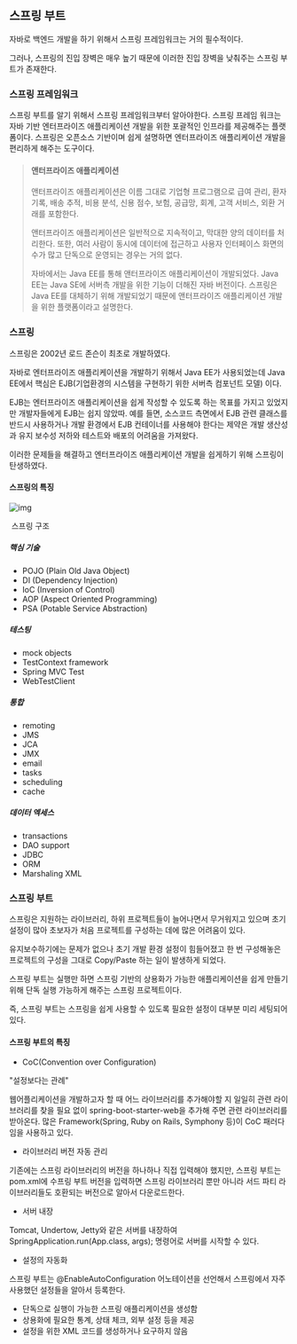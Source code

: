 ## 스프링 부트

자바로 백엔드 개발을 하기 위해서  스프링 프레임워크는 거의 필수적이다.

그러나, 스프링의 진입 장벽은 매우 높기 때문에 이러한 진입 장벽을 낮춰주는 스프링 부트가 존재한다.

### 스프링 프레임워크

스프링 부트를 알기 위해서  스프링 프레임워크부터 알아야한다. 스프링 프레임 워크는 자바 기반 엔터프라이즈 애플리케이션 개발을 위한 포괄적인 인프라를 제공해주는 플랫폼이다. 스프링은 오픈소스 기반이며 쉽게 설명하면 엔터프라이즈 애플리케이션 개발을 편리하게 해주는 도구이다.

> #### 앤터프라이즈 애플리케이션
>
> 앤터프라이즈 애플리케이션은 이름 그대로 기업형 프로그램으로 급여 관리, 환자 기록, 배송 추적, 비용 분석, 신용 점수, 보험, 공급망, 회계, 고객 서비스, 외환 거래를 포함한다. 
>
> 앤터프라이즈 애플리케이션은 일반적으로 지속적이고, 막대한 양의 데이터를 처리한다. 또한, 여러 사람이 동시에 데이터에 접근하고 사용자 인터페이스 화면의 수가 많고 단독으로 운영되는 경우는 거의 없다.
>
> 자바에서는 Java EE를 통해 앤터프라이즈 애플리케이션이 개발되었다. Java EE는 Java SE에 서버측 개발을 위한 기능이 더해진 자바 버전이다. 스프링은 Java EE를 대체하기 위해 개발되었기 때문에 앤터프라이즈 애플리케이션 개발을 위한 플랫폼이라고 설명한다.



### 스프링

스프링은 2002년 로드 존슨이 최초로 개발하였다.

자바로 엔터프라이즈 애플리케이션을 개발하기 위해서 Java EE가 사용되었는데 Java EE에서 핵심은 EJB(기업환경의 시스템을 구현하기 위한 서버측 컴포넌트 모델) 이다.

EJB는 엔터프라이즈 애플리케이션을 쉽게 작성할 수 있도록 하는 목표를 가지고 있었지만 개발자들에게 EJB는 쉽지 않았따. 예를 들면, 소스코드 측면에서 EJB 관련 클래스를 반드시 사용하거나 개발 환경에서 EJB 컨테이너를 사용해야 한다는 제약은 개발 생산성과 유지 보수성 저하와 테스트와 배포의 어려움을 가져왔다.

이러한 문제들을 해결하고 엔터프라이즈 애플리케이션 개발을 쉽게하기 위해 스프링이 탄생하였다.

#### 스프링의 특징

![img](https://blog.kakaocdn.net/dn/uk9Fa/btqxWdng3pc/QZmG37Lu36BD6ROHxBlUV1/img.png)

​															스프링 구조

##### 핵심 기술 

- POJO (Plain Old Java Object)
- DI (Dependency Injection)
- IoC (Inversion of Control)
- AOP (Aspect Oriented Programming)
- PSA (Potable Service Abstraction)

##### 테스팅

- mock objects
- TestContext framework
- Spring MVC Test
- WebTestClient


##### 통합

- remoting
- JMS
- JCA
- JMX
- email
- tasks
- scheduling
- cache 

##### 데이터 엑세스

- transactions
- DAO support
- JDBC
- ORM
- Marshaling XML

### 스프링 부트

스프링은 지원하는 라이브러리, 하위 프로젝트들이 늘어나면서 무거워지고 있으며 초기 설정이 많아 초보자가 처음 프로젝트를 구성하는 데에 많은 어려움이 있다.

유지보수하기에는 문제가 없으나 초기 개발 환경 설정이 힘들어졌고 한 번 구성해놓은 프로젝트의 구성을 그대로 Copy/Paste 하는 일이 발생하게 되었다.

스프링 부트는 실행만 하면 스프링 기반의 상용화가 가능한 애플리케이션을 쉽게 만들기 위해 단독 실행 가능하게 해주는 스프링 프로젝트이다.

즉, 스프링 부트는 스프링을 쉽게 사용할 수 있도록 필요한 설정이 대부분 미리 세팅되어있다.

#### 스프링 부트의 특징

- CoC(Convention over Configuration)

"설정보다는 관례"

웹어플리케이션을 개발하고자 할 때 어느 라이브러리를 추가해야할 지 일일히 관련 라이브러리를 찾을 필요 없이 spring-boot-starter-web을 추가해 주면 관련 라이브러리를 받아온다. 많은 Framework(Spring, Ruby on Rails, Symphony 등)이 CoC 패러다임을 사용하고 있다.

- 라이브러리 버전 자동 관리

기존에는 스프링 라이브러리의 버전을 하나하나 직접 입력해야 했지만, 스프링 부트는 pom.xml에 수프링 부트 버전을 입력하면 스프링 라이브러리 뿐만 아니라 서드 파티 라이브러리들도 호환되는 버전으로 알아서 다운로드한다.

- 서버 내장

Tomcat, Undertow, Jetty와 같은 서버를 내장하여 SpringApplication.run(App.class, args); 명령어로 서버를 시작할 수 있다.

- 설정의 자동화

스프링 부트는 @EnableAutoConfiguration 어노테이션을 선언해서 스프링에서 자주 사용했던 설정들을 알아서 등록한다.

- 단독으로 실행이 가능한 스프링 애플리케이션을 생성함
- 상용화에 필요한 통계, 상태 체크, 외부 설정 등을 제공
- 설정을 위한 XML 코드를 생성하거나 요구하지 않음





